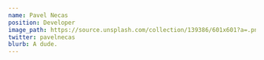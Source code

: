 ```yaml
---
name: Pavel Necas
position: Developer
image_path: https://source.unsplash.com/collection/139386/601x601?a=.png
twitter: pavelnecas
blurb: A dude.
---
```

